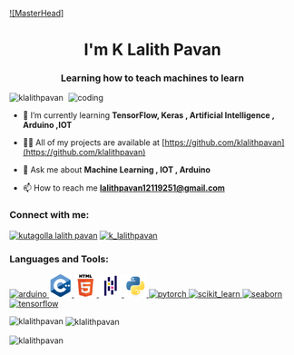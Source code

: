 [![MasterHead]](https://images.prismic.io//intuzwebsite/5b53bf45-9093-4508-9cd6-81e057dd9b4c_AIoT+Banner.png?w=1200&q=80&auto=format,compress&fm=png8)
<h1 align="center"> I'm K Lalith Pavan</h1>
<h3 align="center">Learning how to teach machines to learn</h3>
<img align = "right" alt = "coding" width ="400" src="https://i.gifer.com/QWc9.gif ">
<p align="left"> <img src="https://komarev.com/ghpvc/?username=klalithpavan&label=Profile%20views&color=0e75b6&style=flat" alt="klalithpavan" /> </p>

- 🌱 I’m currently learning **TensorFlow, Keras , Artificial Intelligence , Arduino ,IOT**

- 👨‍💻 All of my projects are available at [https://github.com/klalithpavan](https://github.com/klalithpavan)

- 💬 Ask me about **Machine Learning , IOT , Arduino**

- 📫 How to reach me **lalithpavan12119251@gmail.com**

<h3 align="left">Connect with me:</h3>
<p align="left">
<a href="https://linkedin.com/in/kutagolla lalith pavan" target="blank"><img align="center" src="https://raw.githubusercontent.com/rahuldkjain/github-profile-readme-generator/master/src/images/icons/Social/linked-in-alt.svg" alt="kutagolla lalith pavan" height="30" width="40" /></a>
<a href="https://instagram.com/k_lalithpavan" target="blank"><img align="center" src="https://raw.githubusercontent.com/rahuldkjain/github-profile-readme-generator/master/src/images/icons/Social/instagram.svg" alt="k_lalithpavan" height="30" width="40" /></a>
</p>

<h3 align="left">Languages and Tools:</h3>
<p align="left"> <a href="https://www.arduino.cc/" target="_blank" rel="noreferrer"> <img src="https://cdn.worldvectorlogo.com/logos/arduino-1.svg" alt="arduino" width="40" height="40"/> </a> <a href="https://www.w3schools.com/cpp/" target="_blank" rel="noreferrer"> <img src="https://raw.githubusercontent.com/devicons/devicon/master/icons/cplusplus/cplusplus-original.svg" alt="cplusplus" width="40" height="40"/> </a> <a href="https://www.w3.org/html/" target="_blank" rel="noreferrer"> <img src="https://raw.githubusercontent.com/devicons/devicon/master/icons/html5/html5-original-wordmark.svg" alt="html5" width="40" height="40"/> </a> <a href="https://pandas.pydata.org/" target="_blank" rel="noreferrer"> <img src="https://raw.githubusercontent.com/devicons/devicon/2ae2a900d2f041da66e950e4d48052658d850630/icons/pandas/pandas-original.svg" alt="pandas" width="40" height="40"/> </a> <a href="https://www.python.org" target="_blank" rel="noreferrer"> <img src="https://raw.githubusercontent.com/devicons/devicon/master/icons/python/python-original.svg" alt="python" width="40" height="40"/> </a> <a href="https://pytorch.org/" target="_blank" rel="noreferrer"> <img src="https://www.vectorlogo.zone/logos/pytorch/pytorch-icon.svg" alt="pytorch" width="40" height="40"/> </a> <a href="https://scikit-learn.org/" target="_blank" rel="noreferrer"> <img src="https://upload.wikimedia.org/wikipedia/commons/0/05/Scikit_learn_logo_small.svg" alt="scikit_learn" width="40" height="40"/> </a> <a href="https://seaborn.pydata.org/" target="_blank" rel="noreferrer"> <img src="https://seaborn.pydata.org/_images/logo-mark-lightbg.svg" alt="seaborn" width="40" height="40"/> </a> <a href="https://www.tensorflow.org" target="_blank" rel="noreferrer"> <img src="https://www.vectorlogo.zone/logos/tensorflow/tensorflow-icon.svg" alt="tensorflow" width="40" height="40"/> </a> </p>

<p><img align="left" src="https://github-readme-stats.vercel.app/api/top-langs?username=klalithpavan&show_icons=true&locale=en&layout=compact" alt="klalithpavan" /></p>

<p>&nbsp;<img align="center" src="https://github-readme-stats.vercel.app/api?username=klalithpavan&show_icons=true&locale=en" alt="klalithpavan" /></p>

<p><img align="center" src="https://github-readme-streak-stats.herokuapp.com/?user=klalithpavan&" alt="klalithpavan" /></p>
